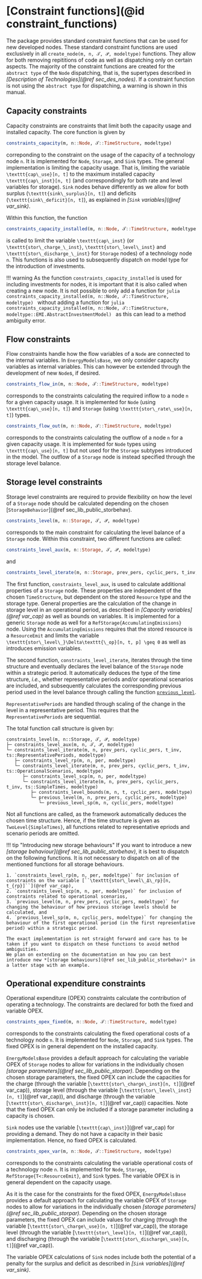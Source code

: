 # [Constraint functions](@id constraint_functions)

The package provides standard constraint functions that can be used for new developed nodes.
These standard constraint functions are used exclusively in all `create_node(m, n, 𝒯, 𝒫, modeltype)` functions.
They allow for both removing repititions of code as well as dispatching only on certain aspects.
The majority of the constraint functions are created for the `abstract type` of the `Node` dispatching, that is, the supertypes described in *[Description of Technologies](@ref sec_des_nodes)*.
If a constraint function is not using the `abstract type` for dispatching, a warning is shown in this manual.

## Capacity constraints

Capacity constraints are constraints that limit both the capacity usage and installed capacity.
The core function is given by

```julia
constraints_capacity(m, n::Node, 𝒯::TimeStructure, modeltype)
```

correponding to the constraint on the usage of the capacity of a technology node ``n``.
It is implemented for `Node`, `Storage`, and `Sink` types.
The general implementation is limiting the capacity usage. That is, limiting the variable ``\texttt{cap\_use}[n, t]`` to the maximum installed capacity ``\texttt{cap\_inst}[n, t]`` (and correspondingly for both rate and level variables for storage).
`Sink` nodes behave differently as we allow for both surplus (``\texttt{sink\_surplus}[n, t]``) and deficits (``\texttt{sink\_deficit}[n, t]``), as explained in *[`Sink` variables](@ref var_sink)*.

Within this function, the function

```julia
constraints_capacity_installed(m, n::Node, 𝒯::TimeStructure, modeltype)
```

is called to limit the variable ``\texttt{cap\_inst}`` (or ``\texttt{stor\_charge_\_inst}``, ``\texttt{stor\_level\_inst}`` and ``\texttt{stor\_discharge_\_inst}`` for `Storage` nodes) of a technology node ``n``.
This functions is also used to subsequently dispatch on model type for the introduction of investments.

!!! warning
    As the function `constraints_capacity_installed` is used for including investments for nodes, it is important that it is also called when creating a new node.
    It is not possible to only add a function for
    ```julia
    constraints_capacity_installed(m, n::Node, 𝒯::TimeStructure, modeltype)
    ```
    without adding a function for
    ```julia
    constraints_capacity_installed(m, n::Node, 𝒯::TimeStructure, modeltype::EMI.AbstractInvestmentModel)
    ```
    as this can lead to a method ambiguity error.

## Flow constraints

Flow constraints handle how the flow variables of a `Node` are connected to the internal variables.
In `EnergyModelsBase`, we only consider capacity variables as internal variables.
This can however be extended through the development of new `Node`s, if desired.

```julia
constraints_flow_in(m, n::Node, 𝒯::TimeStructure, modeltype)
```

corresponds to the constraints calculating the required inflow to a node ``n`` for a given capacity usage.
It is implemented for `Node` (using ``\texttt{cap\_use}[n, t]``) and `Storage` (using ``\texttt{stor\_rate\_use}[n, t]``) types.

```julia
constraints_flow_out(m, n::Node, 𝒯::TimeStructure, modeltype)
```

corresponds to the constraints calculating the outflow of a node ``n`` for a given capacity usage.
It is implemented for `Node` types using ``\texttt{cap\_use}[n, t]`` but not used for the `Storage` subtypes introduced in the model.
The outflow of a `Storage` node is instead specified through the storage level balance.

## Storage level constraints

Storage level constraints are required to provide flexibility on how the level of a `Storage` node should be calculated depending on the chosen [`StorageBehavior`](@ref sec_lib_public_storbehav).

```julia
constraints_level(m, n::Storage, 𝒯, 𝒫, modeltype)
```

corresponds to the main constraint for calculating the level balance of a `Storage` node.
Within this constraint, two different functions are called:

```julia
constraints_level_aux(m, n::Storage, 𝒯, 𝒫, modeltype)
```

and

```julia
constraints_level_iterate(m, n::Storage, prev_pers, cyclic_pers, t_inv, ts, modeltype)
```

The first function, `constraints_level_aux`, is used to calculate additional properties of a `Storage` node.
These properties are independent of the chosen `TimeStructure`, but dependent on the stored `Resource` type and the storage type.
General properties are the calculation of the change in storage level in an operational period, as described in *[Capacity variables](@ref var_cap)* as well as bounds on variables.
It is implemented for a generic `Storage` node as well for a `RefStorage{AccumulatingEmissions}` node.
Using the `AccumulatingEmissions` requires that the stored resource is a `ResourceEmit` and limits the variable ``\texttt{stor\_level\_}\Delta\texttt{\_op}[n, t, p] \geq 0`` as well as introduces emission variables.

The second function, `constraints_level_iterate`, iterates through the time structure and eventually declares the level balance of the `Storage` node within a strategic period.
It automatically deduces the type of the time structure, _i.e._, whether representative periods and/or operational scenarios are included, and subsequently calculates the corresponding previous period used in the level balance through calling the function [`previous_level`](@ref).

`RepresentativePeriods` are handled through scaling of the change in the level in a representative period.
This requires that the `RepresentativePeriods` are sequential.

The total function call structure is given by:

```
constraints_level(m, n::Storage, 𝒯, 𝒫, modeltype)
├─ constraints_level_aux(m, n, 𝒯, 𝒫, modeltype)
└─ constraints_level_iterate(m, n, prev_pers, cyclic_pers, t_inv, ts::RepresentativePeriods, modeltype)
   ├─ constraints_level_rp(m, n, per, modeltype)
   └─ constraints_level_iterate(m, n, prev_pers, cyclic_pers, t_inv, ts::OperationalScenarios, modeltype)
      ├─ constraints_level_scp(m, n, per, modeltype)
      └─ constraints_level_iterate(m, n, prev_pers, cyclic_pers, t_inv, ts::SimpleTimes, modeltype)
         ├─ constraints_level_bounds(m, n, t, cyclic_pers, modeltype)
         └─ previous_level(m, n, prev_pers, cyclic_pers, modeltype)
            └─ previous_level_sp(m, n, cyclic_pers, modeltype)
```

Not all functions are called, as the framework automatically deduces the chosen time structure.
Hence, if the time structure is given as `TwoLevel{SimpleTimes}`, all functions related to representative epriods and scenario periods are omitted.

!!! tip "Introducing new storage behaviours"
    If you want to introduce a new *[storage behaviour](@ref sec_lib_public_storbehav)*, it is best to dispatch on the following functions.
    It is not necessary to dispatch on all of the mentioned functions for all storage behaviours.

    1. `constraints_level_rp(m, n, per, modeltype)` for inclusion of constraints on the variable [``\texttt{stor\_level\_Δ\_rp}[n, t_{rp}]``](@ref var_cap),
    2. `constraints_level_scp(m, n, per, modeltype)` for inclusion of constraints related to operational scenarios,
    3. `previous_level(m, n, prev_pers, cyclic_pers, modeltype)` for changing the behaviour of how previous storage levels should be calculated, and
    4. `previous_level_sp(m, n, cyclic_pers, modeltype)` for changing the behaviour of the first operational period (in the first representative period) within a strategic period.

    The exact implementation is not straight forward and care has to be taken if you want to dispatch on these functions to avoid method ambiguities.
    We plan on extending on the documentation on how you can best introduce new *[storage behaviours](@ref sec_lib_public_storbehav)* in a latter stage with an example.

## Operational expenditure constraints

Operational expenditure (OPEX) constraints calculate the contribution of operating a technology.
The constraints are declared for both the fixed and variable OPEX.

```julia
constraints_opex_fixed(m, n::Node, 𝒯::TimeStructure, modeltype)
```

corresponds to the constraints calculating the fixed operational costs of a technology node ``n``.
It is implemented for `Node`, `Storage`, and `Sink` types.
The fixed OPEX is in general dependent on the installed capacity.

`EnergyModelsBase` provides a default approach for calculating the variable OPEX of `Storage` nodes to allow for variations in the individually chosen *[storage parameters](@ref sec_lib_public_storpar)*.
Depending on the chosen storage parameters, the fixed OPEX can include the capacities for the charge (through the variable [``\texttt{stor\_charge\_inst}[n, t]``](@ref var_cap)), storage level (through the variable [``\texttt{stor\_level\_inst}[n, t]``](@ref var_cap)), and discharge (through the variable [``\texttt{stor\_discharge\_inst}[n, t]``](@ref var_cap)) capacities.
Note that the fixed OPEX can only be included if a storage parameter including a capacity is chosen.

`Sink` nodes use the variable [``\texttt{cap\_inst}``](@ref var_cap) for providing a demand.
They do not have a capacity in their basic implementation.
Hence, no fixed OPEX is calculated.

```julia
constraints_opex_var(m, n::Node, 𝒯::TimeStructure, modeltype)
```

corresponds to the constraints calculating the variable operational costs of a technology node ``n``.
It is implemented for `Node`, `Storage`, `RefStorage{T<:ResourceEmit}`, and `Sink` types.
The variable OPEX is in general dependent on the capacity usage.

As it is the case for the constraints for the fixed OPEX,  `EnergyModelsBase` provides a default approach for calculating the variable OPEX of `Storage` nodes to allow for variations in the individually chosen *[storage parameters](@ref sec_lib_public_storpar)*.
Depending on the chosen storage parameters, the fixed OPEX can include values for charging (through the variable [``\texttt{stor\_charge\_use}[n, t]``](@ref var_cap)), the storage level (through the variable [``\texttt{stor\_level}[n, t]``](@ref var_cap)), and discharging (through the variable [``\texttt{stor\_discharge\_use}[n, t]``](@ref var_cap)).

The variable OPEX calculations of `Sink` nodes include both the potential of a penalty for the surplus and deficit as described in *[`Sink` variables](@ref var_sink)*.
